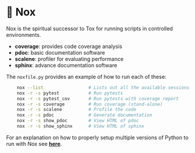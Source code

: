 # 🧪 Nox

Nox is the spiritual successor to Tox for running scripts in controlled environments.

* **coverage**: provides code coverage analysis
* **pdoc**: basic documentation software
* **scalene**: profiler for evaluating performance
* **sphinx**: advance documentation software

The `noxfile.py` provides an example of how to run each of these:

```bash
    nox --list                 # Lists out all the available sessions
    nox -r -s pytest           # Run pytests
    nox -r -s pytest_cov       # Run pytests with coverage report
    nox -r -s coverage         # Run coverage (stand-alone)
    nox -r -s scalene          # Profile the code
    nox -r -s pdoc             # Generate documentation
    nox -r -s show_pdoc        # View HTML of pdoc
    nox -r -s show_sphinx      # View HTML of sphinx
```


For an explanation on how to properly setup multiple versions of Python to run with Nox see [**here**](https://sethmlarson.dev/nox-pyenv-all-python-versions).
